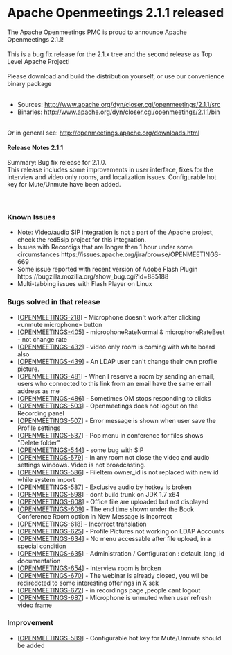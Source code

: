 <!--
Licensed under the Apache License, Version 2.0 (the "License") http://www.apache.org/licenses/LICENSE-2.0
-->
<!---
layout: post
title: Apache Openmeetings 2.1.1 released
date: '2013-07-12T07:42:00+00:00'
permalink: apache_openmeetings_2_1_11
-->

# Apache Openmeetings 2.1.1 released

The Apache Openmeetings PMC is proud to announce Apache Openmeetings 2.1.1!<br/>
<br/>
This is a bug fix release for the 2.1.x tree and the second release as Top Level Apache Project!<br/>
<br/>
Please download and build the distribution yourself, or use our convenience binary package<br/>
<br/>
<ul>
	<li>Sources: <a href="http://www.apache.org/dyn/closer.cgi/openmeetings/2.1.1/src" target="_blank">http://www.apache.org/dyn/closer.cgi/openmeetings/2.1.1/src</a></li>
	<li>Binaries: <a href="http://www.apache.org/dyn/closer.cgi/openmeetings/2.1.1/bin" target="_black">http://www.apache.org/dyn/closer.cgi/openmeetings/2.1.1/bin</a></li>
</ul>
<br/>
Or in general see: <a href="http://openmeetings.apache.org/downloads.html">http://openmeetings.apache.org/downloads.html</a>
<br/>
<br/>
<b>Release Notes 2.1.1</b><br/>
<br/>
Summary: Bug fix release for 2.1.0.<br/>
This release includes some improvements in user interface, fixes for the
interview and video only rooms, and localization issues.
Configurable hot key for Mute/Unmute have been added.<br/>
<br/>
<br/>
<h3>Known Issues</h3>
<ul>
<li>Note: Video/audio SIP integration is not a part of the Apache project, check the red5sip project for this integration.</li>
<li>Issues with Recordigs that are longer then 1 hour under some circumstances https://issues.apache.org/jira/browse/OPENMEETINGS-669</li>
<li>Some issue reported with recent version of Adobe Flash Plugin https://bugzilla.mozilla.org/show_bug.cgi?id=885188</li>
<li>Multi-tabbing issues with Flash Player on Linux</li>
</ul>
<h3>        Bugs solved in that release
</h3>
<ul>
<li>[<a href='https://issues.apache.org/jira/browse/OPENMEETINGS-218'>OPENMEETINGS-218</a>] -         Microphone doesn&#39;t work after clicking «unmute microphone» button
</li>
<li>[<a href='https://issues.apache.org/jira/browse/OPENMEETINGS-405'>OPENMEETINGS-405</a>] -         microphoneRateNormal &amp; microphoneRateBest - not change rate
</li>
<li>[<a href='https://issues.apache.org/jira/browse/OPENMEETINGS-432'>OPENMEETINGS-432</a>] -         video only room is coming with white board also
</li>
<li>[<a href='https://issues.apache.org/jira/browse/OPENMEETINGS-439'>OPENMEETINGS-439</a>] -         An LDAP user can&#39;t change their own profile picture.
</li>
<li>[<a href='https://issues.apache.org/jira/browse/OPENMEETINGS-481'>OPENMEETINGS-481</a>] -         When I reserve a room by sending an email, users who connected to this link from an email have the same email address as me
</li>
<li>[<a href='https://issues.apache.org/jira/browse/OPENMEETINGS-486'>OPENMEETINGS-486</a>] -         Sometimes OM stops responding to clicks
</li>
<li>[<a href='https://issues.apache.org/jira/browse/OPENMEETINGS-503'>OPENMEETINGS-503</a>] -         Openmeetings does not logout on the Recording panel
</li>
<li>[<a href='https://issues.apache.org/jira/browse/OPENMEETINGS-507'>OPENMEETINGS-507</a>] -         Error message is shown when user save the Profile settings
</li>
<li>[<a href='https://issues.apache.org/jira/browse/OPENMEETINGS-537'>OPENMEETINGS-537</a>] -         Pop menu  in conference for files shows &quot;Delete folder&quot;
</li>
<li>[<a href='https://issues.apache.org/jira/browse/OPENMEETINGS-544'>OPENMEETINGS-544</a>] -         some bug with SIP
</li>
<li>[<a href='https://issues.apache.org/jira/browse/OPENMEETINGS-579'>OPENMEETINGS-579</a>] -         In any room not close the video and audio settings windows. Video is not broadcasting.
</li>
<li>[<a href='https://issues.apache.org/jira/browse/OPENMEETINGS-586'>OPENMEETINGS-586</a>] -         FileItem owner_id is not replaced with new id while system import
</li>
<li>[<a href='https://issues.apache.org/jira/browse/OPENMEETINGS-587'>OPENMEETINGS-587</a>] -         Exclusive audio by hotkey is broken
</li>
<li>[<a href='https://issues.apache.org/jira/browse/OPENMEETINGS-598'>OPENMEETINGS-598</a>] -         dont build trunk on JDK 1.7 x64
</li>
<li>[<a href='https://issues.apache.org/jira/browse/OPENMEETINGS-608'>OPENMEETINGS-608</a>] -         Office file are uploaded but not displayed
</li>
<li>[<a href='https://issues.apache.org/jira/browse/OPENMEETINGS-609'>OPENMEETINGS-609</a>] -         The end time shown under the Book Conference Room option in New Message is Incorrect
</li>
<li>[<a href='https://issues.apache.org/jira/browse/OPENMEETINGS-618'>OPENMEETINGS-618</a>] -         Incorrect translation
</li>
<li>[<a href='https://issues.apache.org/jira/browse/OPENMEETINGS-625'>OPENMEETINGS-625</a>] -         Profile Pictures not working on LDAP Accounts
</li>
<li>[<a href='https://issues.apache.org/jira/browse/OPENMEETINGS-634'>OPENMEETINGS-634</a>] -         No menu accessable after file upload, in a special condition
</li>
<li>[<a href='https://issues.apache.org/jira/browse/OPENMEETINGS-635'>OPENMEETINGS-635</a>] -         Administration / Configuration : default_lang_id documentation
</li>
<li>[<a href='https://issues.apache.org/jira/browse/OPENMEETINGS-654'>OPENMEETINGS-654</a>] -         Interview room is broken
</li>
<li>[<a href='https://issues.apache.org/jira/browse/OPENMEETINGS-670'>OPENMEETINGS-670</a>] -         The webinar is already closed, you wil be rediredcted to some interesting offerings in X sek
</li>
<li>[<a href='https://issues.apache.org/jira/browse/OPENMEETINGS-672'>OPENMEETINGS-672</a>] -         in recordings page ,people cant logout
</li>
<li>[<a href='https://issues.apache.org/jira/browse/OPENMEETINGS-687'>OPENMEETINGS-687</a>] -         Microphone is unmuted when user refresh video frame
</li>
</ul>
<h3>        Improvement
</h3>
<ul>
<li>[<a href='https://issues.apache.org/jira/browse/OPENMEETINGS-589'>OPENMEETINGS-589</a>] -         Configurable hot key for Mute/Unmute should be added
</li>
</ul>
